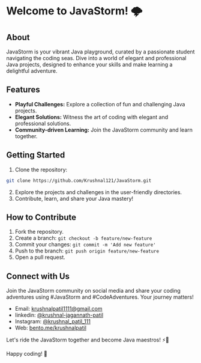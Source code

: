 # Welcome to JavaStorm! 🌩️

## About

JavaStorm is your vibrant Java playground, curated by a passionate student navigating the coding seas. Dive into a world of elegant and professional Java projects, designed to enhance your skills and make learning a delightful adventure.

## Features

- **Playful Challenges:** Explore a collection of fun and challenging Java projects.
- **Elegant Solutions:** Witness the art of coding with elegant and professional solutions.
- **Community-driven Learning:** Join the JavaStorm community and learn together.

## Getting Started

1. Clone the repository:
```bash
git clone https://github.com/Krushnal121/JavaStorm.git
```
2. Explore the projects and challenges in the user-friendly directories.
3. Contribute, learn, and share your Java mastery!

## How to Contribute

1. Fork the repository.
2. Create a branch: `git checkout -b feature/new-feature`
3. Commit your changes: `git commit -m 'Add new feature'`
4. Push to the branch: `git push origin feature/new-feature`
5. Open a pull request.

## Connect with Us

Join the JavaStorm community on social media and share your coding adventures using #JavaStorm and #CodeAdventures. Your journey matters!
- Email: <a href="mailto:email@example.com">krushnalpatil1111@gmail.com</a>
- linkedin: <a href="https://www.linkedin.com/in/krushnal-jagannath-patil/" target="_blank">@krushnal-jagannath-patil</a>
- Instagram: <a href="https://www.instagram.com/krushnal_patil_111/" target="_blank">@krushnal_patil_111</a>
- Web: <a href="https://bento.me/krushnalpatil" target="_blank">bento.me/krushnalpatil </a>


Let's ride the JavaStorm together and become Java maestros! ⚡🎩

Happy coding! 🚀
